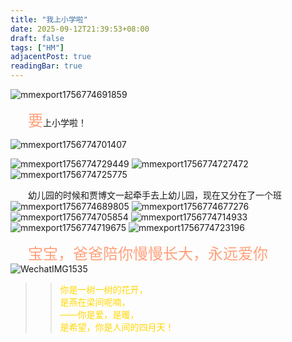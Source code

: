 ```yaml
---
title: "我上小学啦"
date: 2025-09-12T21:39:53+08:00
draft: false
tags: ["HM"]
adjacentPost: true
readingBar: true
---
```


![mmexport1756774691859](https://cdn.jsdelivr.net/gh/tosspi/picx-images-hosting@master/mmexport1756774691859.5trf9uimal.jpg)

&emsp;&emsp;<font size=5 color=#ffa07a>要</font>上小学啦！<br>

![mmexport1756774701407](https://cdn.jsdelivr.net/gh/tosspi/picx-images-hosting@master/mmexport1756774701407.77dydvtoc6.jpg)

![mmexport1756774729449](https://cdn.jsdelivr.net/gh/tosspi/picx-images-hosting@master/mmexport1756774729449.26lvmbmty4.jpg)
![mmexport1756774727472](https://cdn.jsdelivr.net/gh/tosspi/picx-images-hosting@master/mmexport1756774727472.7axkblmr64.jpg)
![mmexport1756774725775](https://cdn.jsdelivr.net/gh/tosspi/picx-images-hosting@master/mmexport1756774725775.5c1dl9h8u2.jpg)

&emsp;&emsp;幼儿园的时候和贾博文一起牵手去上幼儿园，现在又分在了一个班<br>
![mmexport1756774689805](https://cdn.jsdelivr.net/gh/tosspi/picx-images-hosting@master/mmexport1756774689805.64e92zxuf7.jpg)
![mmexport1756774677276](https://cdn.jsdelivr.net/gh/tosspi/picx-images-hosting@master/mmexport1756774677276.3d56uxbqc9.jpg)
![mmexport1756774705854](https://cdn.jsdelivr.net/gh/tosspi/picx-images-hosting@master/mmexport1756774705854.5xb17kbp1i.jpg)
![mmexport1756774714933](https://cdn.jsdelivr.net/gh/tosspi/picx-images-hosting@master/mmexport1756774714933.mh0jv643.jpg)
![mmexport1756774719675](https://cdn.jsdelivr.net/gh/tosspi/picx-images-hosting@master/mmexport1756774719675.7eh69bfttz.jpg)
![mmexport1756774723196](https://cdn.jsdelivr.net/gh/tosspi/picx-images-hosting@master/mmexport1756774723196.4ubbwofv8q.jpg)


&emsp;&emsp;<font size=5 color=#ffa07a>宝宝，爸爸陪你慢慢长大，永远爱你</font> <br>
![WechatIMG1535](https://cdn.jsdelivr.net/gh/imum-me/img@main/uPic/WechatIMG1535.jpeg)
<br>

> > <font color=#ffd700>你是一树一树的花开，<br>
> > 是燕在梁间呢喃，<br>
> > ——你是爱，是暖，<br>
> > 是希望，你是人间的四月天！</font><br>